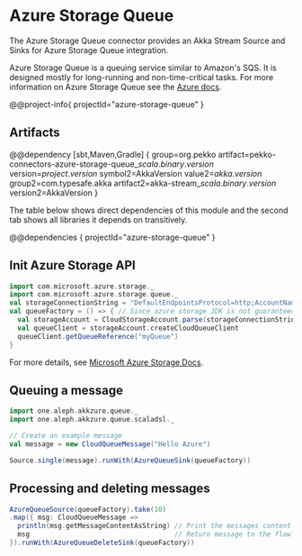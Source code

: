 # Azure Storage Queue

The Azure Storage Queue connector provides an Akka Stream Source and Sinks for Azure Storage Queue integration.

Azure Storage Queue is a queuing service similar to Amazon's SQS. It is designed mostly for long-running and non-time-critical tasks. For more information on Azure Storage Queue see the [Azure docs](https://azure.microsoft.com/en-us/services/storage/queues/).

@@project-info{ projectId="azure-storage-queue" }

## Artifacts

@@dependency [sbt,Maven,Gradle] {
  group=org.pekko
  artifact=pekko-connectors-azure-storage-queue_$scala.binary.version$
  version=$project.version$
  symbol2=AkkaVersion
  value2=$akka.version$
  group2=com.typesafe.akka
  artifact2=akka-stream_$scala.binary.version$
  version2=AkkaVersion
}

The table below shows direct dependencies of this module and the second tab shows all libraries it depends on transitively.

@@dependencies { projectId="azure-storage-queue" }


## Init Azure Storage API

```scala
import com.microsoft.azure.storage._
import com.microsoft.azure.storage.queue._
val storageConnectionString = "DefaultEndpointsProtocol=http;AccountName=<YourAccountName>;AccountKey=<YourKey>"
val queueFactory = () => { // Since azure storage JDK is not guaranteed to be thread-safe
  val storageAccount = CloudStorageAccount.parse(storageConnectionString)
  val queueClient = storageAccount.createCloudQueueClient
  queueClient.getQueueReference("myQueue")
}
```

For more details, see [Microsoft Azure Storage Docs](https://docs.microsoft.com/en-us/azure/storage/queues/storage-java-how-to-use-queue-storage).

## Queuing a message

```scala
import one.aleph.akkzure.queue._
import one.aleph.akkzure.queue.scaladsl._

// Create an example message
val message = new CloudQueueMessage("Hello Azure")

Source.single(message).runWith(AzureQueueSink(queueFactory))
```

## Processing and deleting messages

```scala
AzureQueueSource(queueFactory).take(10)
.map({ msg: CloudQueueMessage =>
  println(msg.getMessageContentAsString) // Print the messages content
  msg                                    // Return message to the flow for deletion
}).runWith(AzureQueueDeleteSink(queueFactory))
```
